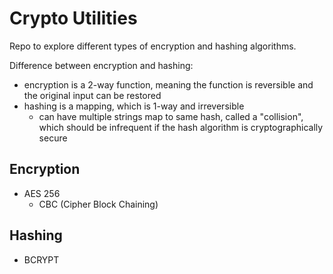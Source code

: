 # Crypto Utilities

Repo to explore different types of encryption and hashing algorithms.

Difference between encryption and hashing:
* encryption is a 2-way function, meaning the function is reversible and the original input can be restored
* hashing is a mapping, which is 1-way and irreversible
  * can have multiple strings map to same hash, called a "collision", which should be infrequent if the hash algorithm is cryptographically secure

## Encryption

* AES 256
   * CBC (Cipher Block Chaining)

## Hashing

* BCRYPT
